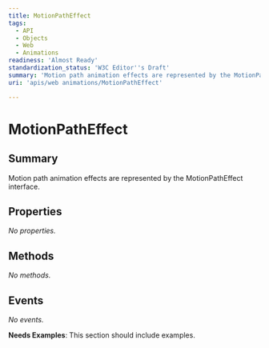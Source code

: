 ```yaml
---
title: MotionPathEffect
tags:
  - API
  - Objects
  - Web
  - Animations
readiness: 'Almost Ready'
standardization_status: 'W3C Editor''s Draft'
summary: 'Motion path animation effects are represented by the MotionPathEffect interface.'
uri: 'apis/web animations/MotionPathEffect'

---
```

# MotionPathEffect

## Summary

Motion path animation effects are represented by the MotionPathEffect interface.

## Properties

*No properties.*

## Methods

*No methods.*

## Events

*No events.*

**Needs Examples**: This section should include examples.

